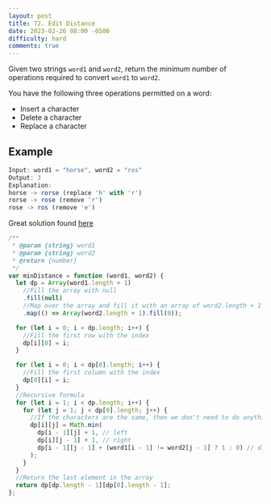 ```yaml
---
layout: post
title: 72. Edit Distance
date: 2023-02-26 08:00 -0500
difficulty: hard
comments: true
---
```


Given two strings `word1` and `word2`, return the minimum number of operations required to convert `word1` to `word2`.

You have the following three operations permitted on a word:

- Insert a character
- Delete a character
- Replace a character

## Example

```javascript
Input: word1 = "horse", word2 = "ros"
Output: 3
Explanation:
horse -> rorse (replace 'h' with 'r')
rorse -> rose (remove 'r')
rose -> ros (remove 'e')
```

Great solution found [here](https://leetcode.com/problems/edit-distance/solutions/428527/javascript-solution/?orderBy=hot&languageTags=javascript)

```javascript
/**
 * @param {string} word1
 * @param {string} word2
 * @return {number}
 */
var minDistance = function (word1, word2) {
  let dp = Array(word1.length + 1)
    //Fill the array with null
    .fill(null)
    //Map over the array and fill it with an array of word2.length + 1
    .map(() => Array(word2.length + 1).fill(0));

  for (let i = 0; i < dp.length; i++) {
    //Fill the first row with the index
    dp[i][0] = i;
  }

  for (let i = 0; i < dp[0].length; i++) {
    //Fill the first column with the index
    dp[0][i] = i;
  }
  //Recursive formula
  for (let i = 1; i < dp.length; i++) {
    for (let j = 1; j < dp[0].length; j++) {
      //If the characters are the same, then we don't need to do anything
      dp[i][j] = Math.min(
        dp[i - 1][j] + 1, // left
        dp[i][j - 1] + 1, // right
        dp[i - 1][j - 1] + (word1[i - 1] != word2[j - 1] ? 1 : 0) // diagonal
      );
    }
  }
  //Return the last element in the array
  return dp[dp.length - 1][dp[0].length - 1];
};
```
